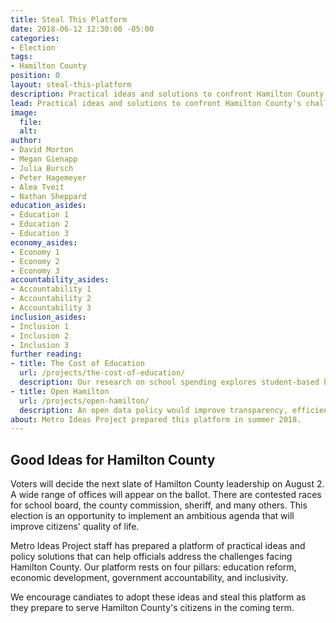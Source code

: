 ```yaml
---
title: Steal This Platform
date: 2018-06-12 12:30:00 -05:00
categories:
- Election
tags:
- Hamilton County
position: 0
layout: steal-this-platform
description: Practical ideas and solutions to confront Hamilton County's challenges head on. 
lead: Practical ideas and solutions to confront Hamilton County's challenges head on. 
image:
  file: 
  alt: 
author:
- David Morton
- Megan Gienapp
- Julia Bursch
- Peter Hagemeyer
- Alea Tveit
- Nathan Sheppard
education_asides:
- Education 1
- Education 2
- Education 3
economy_asides:
- Economy 1
- Economy 2
- Economy 3
accountability_asides:
- Accountability 1
- Accountability 2
- Accountability 3
inclusion_asides:
- Inclusion 1
- Inclusion 2
- Inclusion 3
further reading:
- title: The Cost of Education
  url: /projects/the-cost-of-education/
  description: Our research on school spending explores student-based budgeting.
- title: Open Hamilton
  url: /projects/open-hamilton/
  description: An open data policy would improve transparency, efficiency, and accountability.
about: Metro Ideas Project prepared this platform in summer 2018.
---
```


## Good Ideas for Hamilton County

Voters will decide the next slate of Hamilton County leadership on August 2. A wide range of offices will appear on the ballot. There are contested races for school board, the county commission, sheriff, and many others. This election is an opportunity to implement an ambitious agenda that will improve citizens' quality of life.

Metro Ideas Project staff has prepared a platform of practical ideas and policy solutions that can help officials address the challenges facing Hamilton County. Our platform rests on four pillars: education reform, economic development, government accountability, and inclusivity.

We encourage candiates to adopt these ideas and steal this platform as they prepare to serve Hamilton County's citizens in the coming term.
